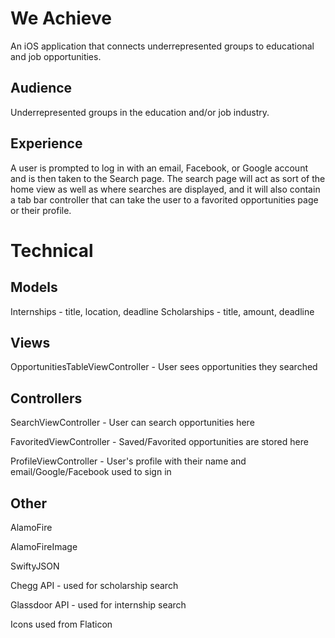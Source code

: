 # We Achieve
An iOS application that connects underrepresented groups to educational and job opportunities.

## Audience
Underrepresented groups in the education and/or job industry.

## Experience
A user is prompted to log in with an email, Facebook, or Google account and is then taken to the Search page. The search page will act as sort of the home view as well as where searches are displayed, and it will also contain a tab bar controller that can take the user to a favorited opportunities page or their profile.

# Technical
## Models
Internships - title, location, deadline
Scholarships - title, amount, deadline


## Views
OpportunitiesTableViewController - User sees opportunities they searched

## Controllers
SearchViewController - User can search opportunities here

FavoritedViewController - Saved/Favorited opportunities are stored here

ProfileViewController - User's profile with their name and email/Google/Facebook used to sign in

## Other
AlamoFire

AlamoFireImage

SwiftyJSON

Chegg API - used for scholarship search

Glassdoor API - used for internship search

Icons used from Flaticon 
